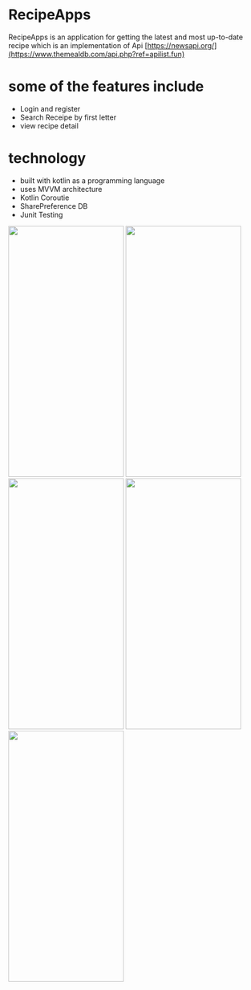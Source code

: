# RecipeApps

RecipeApps is an application for getting the latest and most up-to-date recipe which is an implementation of Api [https://newsapi.org/](https://www.themealdb.com/api.php?ref=apilist.fun)

# some of the features include

- Login and register
- Search Receipe by first letter
- view recipe detail

# technology

- built with kotlin as a programming language
- uses MVVM architecture
- Kotlin Coroutie
- SharePreference DB
- Junit Testing

<img src="https://github.com/user-attachments/assets/f6e86bb1-4f79-449c-b656-0abadc2cf937" width="230" height="500" />
<img src="https://github.com/user-attachments/assets/2e645514-3f61-4fc4-ad6e-9d83979a6982" width="230" height="500" />
<img src="https://github.com/user-attachments/assets/a971f116-9945-46cb-baca-56aa84e035ac" width="230" height="500" />
<img src="https://github.com/user-attachments/assets/3056644f-2209-4f44-856f-6be283ee9f93" width="230" height="500" />
<img src="https://github.com/user-attachments/assets/34c80319-f102-46b5-a2a9-b38f3ce54e4a" width="230" height="500" />

